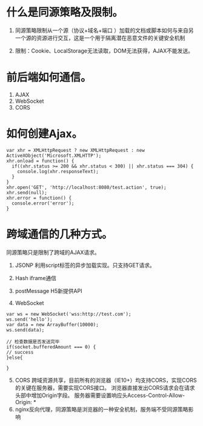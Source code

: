 # 什么是同源策略及限制。

1. 同源策略限制从一个源（协议+域名+端口 ）加载的文档或脚本如何与来自另一个源的资源进行交互，这是一个用于隔离潜在恶意文件的关键安全机制

2. 限制：Cookie、LocalStorage无法读取，DOM无法获得，AJAX不能发送。

# 前后端如何通信。

1. AJAX
2. WebSocket
3. CORS

# 如何创建Ajax。

```
var xhr = XMLHttpRequest ? new XMLHttpRequest : new ActiveXObject('Microsoft.XMLHTTP');
xhr.onload = function() {
  if((xhr.status >= 200 && xhr.status < 300) || xhr.status === 304) {
    console.log(xhr.responseText);
  }
}
xhr.open('GET', 'http://localhost:8080/test.action', true);
xhr.send(null);
xhr.error = function() {
  console.error('error');
}
```

# 跨域通信的几种方式。

同源策略只是限制了跨域的AJAX请求。

1. JSONP 利用script标签的异步加载实现。只支持GET请求。

2. Hash iframe通信

3. postMessage H5新提供API

4. WebSocket

  ```
  var ws = new WebSocket('wss:http://test.com');
  ws.send('hello');
  var data = new ArrayBuffer(10000);
  ws.send(data);

  // 检查数据是否发送完毕
  if(socket.bufferedAmount === 0) {
  // success
  }else{

  }
  ```

5. CORS 跨域资源共享，目前所有的浏览器（IE10+）均支持CORS，实现CORS的关键在服务器，需要实现CORS接口。 浏览器直接发出CORS请求会在请求头部中增加Origin字段。 服务器需要设置响应头Access-Control-Allow-Origin: *
6. nginx反向代理，同源策略是浏览器的一种安全机制，服务端不受同源策略影响
